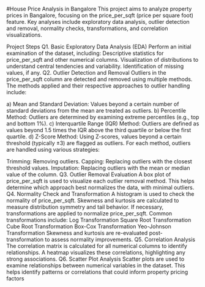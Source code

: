 #House Price Analysis in Bangalore
This project aims to analyze property prices in Bangalore, focusing on the price_per_sqft (price per square foot) feature. Key analyses include exploratory data analysis, outlier detection and removal, normality checks, transformations, and correlation visualizations.

Project Steps
Q1. Basic Exploratory Data Analysis (EDA)
Perform an initial examination of the dataset, including:
Descriptive statistics for price_per_sqft and other numerical columns.
Visualization of distributions to understand central tendencies and variability.
Identification of missing values, if any.
Q2. Outlier Detection and Removal
Outliers in the price_per_sqft column are detected and removed using multiple methods. The methods applied and their respective approaches to outlier handling include:

a) Mean and Standard Deviation: Values beyond a certain number of standard deviations from the mean are treated as outliers.
b) Percentile Method: Outliers are determined by examining extreme percentiles (e.g., top and bottom 1%).
c) Interquartile Range (IQR) Method: Outliers are defined as values beyond 1.5 times the IQR above the third quartile or below the first quartile.
d) Z-Score Method: Using Z-scores, values beyond a certain threshold (typically ±3) are flagged as outliers.
For each method, outliers are handled using various strategies:

Trimming: Removing outliers.
Capping: Replacing outliers with the closest threshold values.
Imputation: Replacing outliers with the mean or median value of the column.
Q3. Outlier Removal Evaluation
A box plot of price_per_sqft is used to visualize each outlier removal method.
This helps determine which approach best normalizes the data, with minimal outliers.
Q4. Normality Check and Transformation
A histogram is used to check the normality of price_per_sqft.
Skewness and kurtosis are calculated to measure distribution symmetry and tail behavior.
If necessary, transformations are applied to normalize price_per_sqft. Common transformations include:
Log Transformation
Square Root Transformation
Cube Root Transformation
Box-Cox Transformation
Yeo-Johnson Transformation
Skewness and kurtosis are re-evaluated post-transformation to assess normality improvements.
Q5. Correlation Analysis
The correlation matrix is calculated for all numerical columns to identify relationships.
A heatmap visualizes these correlations, highlighting any strong associations.
Q6. Scatter Plot Analysis
Scatter plots are used to examine relationships between numerical variables in the dataset.
This helps identify patterns or correlations that could inform property pricing factors
